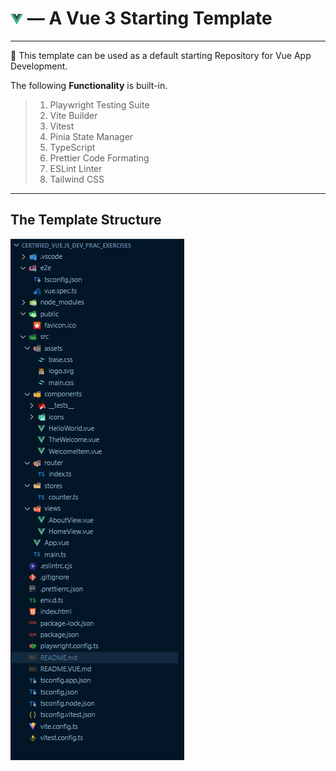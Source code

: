 <!-- @format -->

# <img src="src\assets\logo.svg" alt="Vue.JS 3" style="max-width: 4%;"> — A Vue 3 Starting Template

---

🔭 This template can be used as a default starting Repository for Vue App Development.

The following **Functionality** is built-in.

> 1.  Playwright Testing Suite
> 2.  Vite Builder
> 3.  Vitest
> 4.  Pinia State Manager
> 5.  TypeScript
> 6.  Prettier Code Formating
> 7.  ESLint Linter
> 8.  Tailwind CSS

---

## The Template Structure

<img src="src\assets\Template_Tree.png" alt="Template Directory Structure" style="max-width: 100%;">
